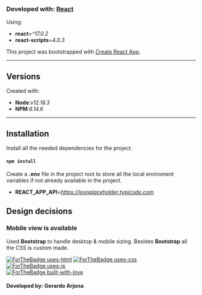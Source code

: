 ### Developed with: [React](https://reactjs.org/)

Using:

+ **react**=*^17.0.2* 
+ **react-scripts**=*4.0.3*

This project was bootstrapped with [Create React App](https://github.com/facebook/create-react-app).

***

## Versions

Created with:

+ **Node**:*v12.18.3* 
+ **NPM**:*6.14.6* 

***

## Installation

Install all the needed dependencies for the project.

#### `npm install`

Create a **.env** file in the project root to store all the local enviroment variables if not already available in the project.

+ **REACT_APP_API**=*https://jsonplaceholder.typicode.com* 

## Design decisions

### **Mobile view is available**

Used **Bootstrap** to handle desktop & mobile sizing.
Besides **Bootstrap** all the CSS is custom made.

[![ForTheBadge uses-html](http://ForTheBadge.com/images/badges/uses-html.svg)](http://ForTheBadge.com)
[![ForTheBadge uses-css](http://ForTheBadge.com/images/badges/uses-css.svg)](http://ForTheBadge.com)
[![ForTheBadge uses-js](http://ForTheBadge.com/images/badges/uses-js.svg)](http://ForTheBadge.com)  
[![ForTheBadge built-with-love](http://ForTheBadge.com/images/badges/built-with-love.svg)](https://GitHub.com/Naereen/)  

#### Developed by: **Gerardo Arjona**
